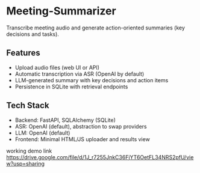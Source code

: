 # Meeting-Summarizer

Transcribe meeting audio and generate action-oriented summaries (key decisions and tasks).

## Features
- Upload audio files (web UI or API)
- Automatic transcription via ASR (OpenAI by default)
- LLM-generated summary with key decisions and action items
- Persistence in SQLite with retrieval endpoints

## Tech Stack
- Backend: FastAPI, SQLAlchemy (SQLite)
- ASR: OpenAI (default), abstraction to swap providers
- LLM: OpenAI (default)
- Frontend: Minimal HTML/JS uploader and results view

working demo link
https://drive.google.com/file/d/1J_r7255JnkC36FjYT6OetFL34NRS2pfU/view?usp=sharing
